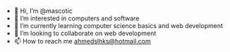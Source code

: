 - 👋 Hi, I’m @mascotic
- 👀 I’m interested in computers and software
- 🌱 I’m currently learning computer science basics and web development
- 💞️ I’m looking to collaborate on web development
- 📫 How to reach me ahmedslhks@hotmail.com
